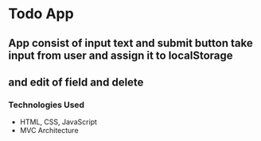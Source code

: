 # Todo App

## App consist of input text and submit button take input from user and assign it to localStorage
## and edit of field and delete 
 
### Technologies Used
- HTML, CSS, JavaScript
- MVC Architecture
  
 
